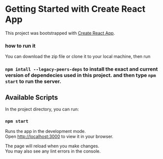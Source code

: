 # Getting Started with Create React App

This project was bootstrapped with [Create React App](https://github.com/facebook/create-react-app).

### how to run it

You can download the zip file or clone it to your local machine, then run

### `npm intall --legacy-peers-deps` to install the exact and current version of dependecies used in this project. and then type `npm start` to run the server.

## Available Scripts

In the project directory, you can run:

### `npm start`

Runs the app in the development mode.\
Open [http://localhost:3000](http://localhost:3000) to view it in your browser.

The page will reload when you make changes.\
You may also see any lint errors in the console.
